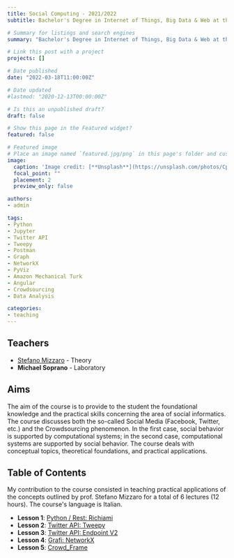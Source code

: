```yaml
---
title: Social Computing - 2021/2022
subtitle: Bachelor's Degree in Internet of Things, Big Data & Web at the University of Udine, Academic Year 2020/2021

# Summary for listings and search engines
summary: "Bachelor's Degree in Internet of Things, Big Data & Web at the University of Udine. Academic Year 2020/2021. Lectures: 6. Hours: 12"

# Link this post with a project
projects: []

# Date published
date: "2022-03-18T11:00:00Z"

# Date updated
#lastmod: "2020-12-13T00:00:00Z"

# Is this an unpublished draft?
draft: false

# Show this page in the Featured widget?
featured: false

# Featured image
# Place an image named `featured.jpg/png` in this page's folder and customize its options here.
image:
  caption: 'Image credit: [**Unsplash**](https://unsplash.com/photos/CpkOjOcXdUY)'
  focal_point: ""
  placement: 2
  preview_only: false

authors:
- admin

tags:
- Python
- Jupyter 
- Twitter API
- Tweepy
- Postman
- Graph
- NetworkX
- PyViz
- Amazon Mechanical Turk
- Angular
- Crowdsourcing
- Data Analysis

categories:
- teaching
---
```


## Teachers

- [Stefano Mizzaro](https://users.dimi.uniud.it/~stefano.mizzaro/ "Stefano Mizzaro") - Theory
- **Michael Soprano** - Laboratory

## Aims

The aim of the course is to provide to the student the foundational knowledge and the 
practical skills concerning the area of social informatics. 
The course discusses both the so-called Social Media (Facebook, Twitter, etc.) 
and the Crowdsourcing phenomenon. In the first case, social behavior is supported by 
computational systems; in the second case, computational systems are supported by social behavior. 
The course deals with conceptual topics, theoretical foundations, and practical applications.

## Table of Contents

My contribution to the course consisted in teaching practical applications of the concepts outlined by prof. Stefano Mizzaro 
for a total of 6 lectures (12 hours). The course's language is Italian.

- **Lesson 1**: [Python / Rest: Richiami](https://www.dropbox.com/s/0wqaeayj7waf2ov/SC_MS_1_Python_Rest_Richiami.pptx?dl=0)  
- **Lesson 2**: [Twitter API: Tweepy](https://www.dropbox.com/s/97nktbsh5drvooe/SC_MS_2-Twitter_API_Tweepy.pptx?dl=0)  
- **Lesson 3**: [Twitter API: Endpoint V2](https://www.dropbox.com/s/1gjh87hxgismfsg/SC_MS_3-EndpointV2_Req.pptx?dl=0)  
- **Lesson 4**: [Grafi: NetworkX](https://www.dropbox.com/s/las3nhr438s2z70/SC_MS_4_Grafi_NetworkX.pptx?dl=0)  
- **Lesson 5**: [Crowd_Frame](https://www.dropbox.com/s/ngjvuueqiqk8skb/SC_MS_5_Crowd_Frame.pptx?dl=0)  
